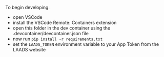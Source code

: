 To begin developing:
* open VSCode
* install the VSCode Remote: Containers extension
* open this folder in the dev container using the .devcontainer/devcontainer.json file
* now run `pip install -r requirements.txt`
* set the `LAADS_TOKEN` environment variable to your App Token from the LAADS website

